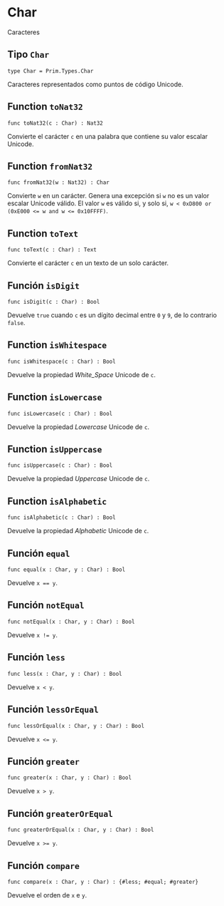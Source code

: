 # Char

Caracteres

## Tipo `Char`

```motoko no-repl
type Char = Prim.Types.Char
```

Caracteres representados como puntos de código Unicode.

## Function `toNat32`

```motoko no-repl
func toNat32(c : Char) : Nat32
```

Convierte el carácter `c` en una palabra que contiene su valor escalar Unicode.

## Function `fromNat32`

```motoko no-repl
func fromNat32(w : Nat32) : Char
```

Convierte `w` en un carácter. Genera una excepción si `w` no es un valor escalar
Unicode válido. El valor `w` es válido si, y solo si,
`w < 0xD800 or (0xE000 <= w and w <= 0x10FFFF)`.

## Function `toText`

```motoko no-repl
func toText(c : Char) : Text
```

Convierte el carácter `c` en un texto de un solo carácter.

## Función `isDigit`

```motoko no-repl
func isDigit(c : Char) : Bool
```

Devuelve `true` cuando `c` es un dígito decimal entre `0` y `9`, de lo contrario
`false`.

## Function `isWhitespace`

```motoko no-repl
func isWhitespace(c : Char) : Bool
```

Devuelve la propiedad _White_Space_ Unicode de `c`.

## Function `isLowercase`

```motoko no-repl
func isLowercase(c : Char) : Bool
```

Devuelve la propiedad _Lowercase_ Unicode de `c`.

## Function `isUppercase`

```motoko no-repl
func isUppercase(c : Char) : Bool
```

Devuelve la propiedad _Uppercase_ Unicode de `c`.

## Function `isAlphabetic`

```motoko no-repl
func isAlphabetic(c : Char) : Bool
```

Devuelve la propiedad _Alphabetic_ Unicode de `c`.

## Función `equal`

```motoko no-repl
func equal(x : Char, y : Char) : Bool
```

Devuelve `x == y`.

## Función `notEqual`

```motoko no-repl
func notEqual(x : Char, y : Char) : Bool
```

Devuelve `x != y`.

## Función `less`

```motoko no-repl
func less(x : Char, y : Char) : Bool
```

Devuelve `x < y`.

## Función `lessOrEqual`

```motoko no-repl
func lessOrEqual(x : Char, y : Char) : Bool
```

Devuelve `x <= y`.

## Función `greater`

```motoko no-repl
func greater(x : Char, y : Char) : Bool
```

Devuelve `x > y`.

## Función `greaterOrEqual`

```motoko no-repl
func greaterOrEqual(x : Char, y : Char) : Bool
```

Devuelve `x >= y`.

## Función `compare`

```motoko no-repl
func compare(x : Char, y : Char) : {#less; #equal; #greater}
```

Devuelve el orden de `x` e `y`.
